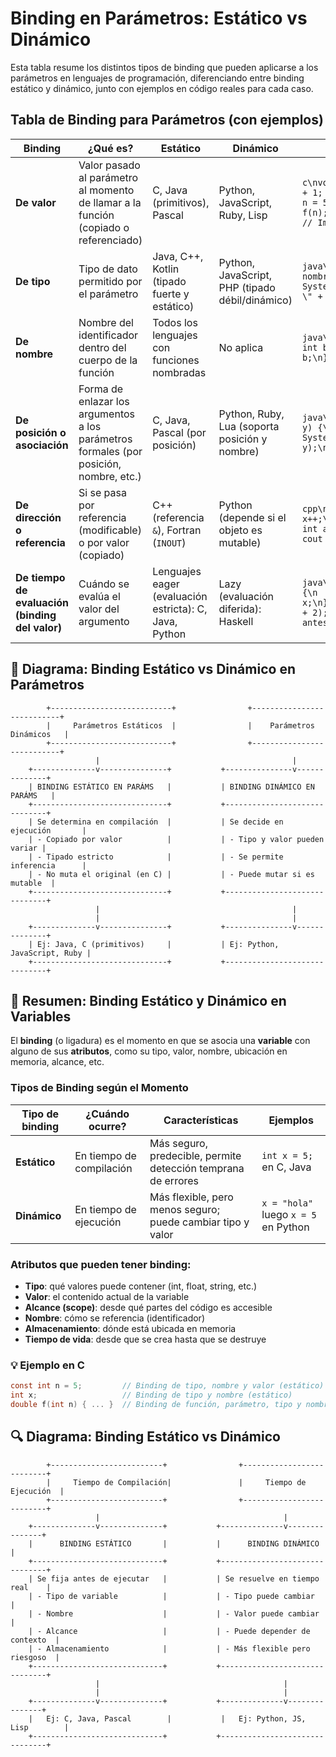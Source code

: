 # Binding en Parámetros: Estático vs Dinámico

Esta tabla resume los distintos tipos de binding que pueden aplicarse a los parámetros en lenguajes de programación, diferenciando entre binding estático y dinámico, junto con ejemplos en código reales para cada caso.

## Tabla de Binding para Parámetros (con ejemplos)

| **Binding**                                     | **¿Qué es?**                                                                           | **Estático**                                           | **Dinámico**                                    | **Ejemplo estático**                                                                                          | **Ejemplo dinámico**                                                                                             |
| ----------------------------------------------- | -------------------------------------------------------------------------------------- | ------------------------------------------------------ | ----------------------------------------------- | ------------------------------------------------------------------------------------------------------------- | ---------------------------------------------------------------------------------------------------------------- |
| **De valor**                                    | Valor pasado al parámetro al momento de llamar a la función (copiado o referenciado)   | C, Java (primitivos), Pascal                           | Python, JavaScript, Ruby, Lisp                  | `c\nvoid f(int x) { x = x + 1; }\nint main() { int n = 5; f(n);\nprintf("%d", n); }  // Imprime 5`            | `python\ndef f(x): x = x + 1\nn = 5\nf(n)\nprint(n)  # 5, no se modifica`                                        |
| **De tipo**                                     | Tipo de dato permitido por el parámetro                                                | Java, C++, Kotlin (tipado fuerte y estático)           | Python, JavaScript, PHP (tipado débil/dinámico) | `java\nvoid saludar(String nombre) {\n  System.out.println(\"Hola \" + nombre);\n}`                           | `python\ndef saludar(nombre):\n    print(\"Hola \" + str(nombre))\nsaludar(123)  # Acepta número y lo convierte` |
| **De nombre**                                   | Nombre del identificador dentro del cuerpo de la función                               | Todos los lenguajes con funciones nombradas            | No aplica                                       | `java\nint sumar(int a, int b) {\n  return a + b;\n}`                                                         | `python\ndef sumar(a, b):\n    return a + b\nsumar(2, 3)  # a y b solo viven dentro de la función`               |
| **De posición o asociación**                    | Forma de enlazar los argumentos a los parámetros formales (por posición, nombre, etc.) | C, Java, Pascal (por posición)                         | Python, Ruby, Lua (soporta posición y nombre)   | `java\nvoid f(int x, int y) {\n  System.out.println(x + y);\n}\nf(3, 5);`                                     | `python\ndef f(x, y):\n    print(x, y)\nf(3, y=2)  # mezcla de posición y nombre`                                |
| **De dirección o referencia**                   | Si se pasa por referencia (modificable) o por valor (copiado)                          | C++ (referencia `&`), Fortran (`INOUT`)                | Python (depende si el objeto es mutable)        | `cpp\nvoid f(int& x) {\n  x++;\n}\nint main() {\n  int a = 5;\n  f(a);\n  cout << a;  // 6\n}`                | `python\ndef modificar(lista):\n    lista.append(1)\nl = [0]\nmodificar(l)\nprint(l)  # [0, 1]`                  |
| **De tiempo de evaluación (binding del valor)** | Cuándo se evalúa el valor del argumento                                                | Lenguajes eager (evaluación estricta): C, Java, Python | Lazy (evaluación diferida): Haskell             | `java\nint cuadrado(int x) {\n  return x * x;\n}\nint r = cuadrado(3 + 2);  // Se evalúa 3+2 antes de llamar` | `haskell\nf x = 1\nmain = print (f (undefined))  -- OK, no evalúa undefined`                                     |

## 🔧 Diagrama: Binding Estático vs Dinámico en Parámetros

            +---------------------------+                +---------------------------+
            |     Parámetros Estáticos  |                |    Parámetros Dinámicos   |
            +---------------------------+                +---------------------------+
                       |                                           |
        +--------------v---------------+           +---------------v--------------+
        | BINDING ESTÁTICO EN PARÁMS   |           | BINDING DINÁMICO EN PARÁMS   |
        +------------------------------+           +------------------------------+
        | Se determina en compilación  |           | Se decide en ejecución       |
        | - Copiado por valor          |           | - Tipo y valor pueden variar |
        | - Tipado estricto            |           | - Se permite inferencia      |
        | - No muta el original (en C) |           | - Puede mutar si es mutable  |
        +------------------------------+           +------------------------------+
                       |                                           |
                       |                                           |
        +--------------v---------------+           +---------------v--------------+
        | Ej: Java, C (primitivos)     |           | Ej: Python, JavaScript, Ruby |
        +------------------------------+           +------------------------------+

## 📌 Resumen: Binding Estático y Dinámico en Variables

El **binding** (o ligadura) es el momento en que se asocia una **variable** con alguno de sus **atributos**, como su tipo, valor, nombre, ubicación en memoria, alcance, etc.

### Tipos de Binding según el Momento

| **Tipo de binding** | **¿Cuándo ocurre?**      | **Características**                                           | **Ejemplos**                         |
| ------------------- | ------------------------ | ------------------------------------------------------------- | ------------------------------------ |
| **Estático**        | En tiempo de compilación | Más seguro, predecible, permite detección temprana de errores | `int x = 5;` en C, Java              |
| **Dinámico**        | En tiempo de ejecución   | Más flexible, pero menos seguro; puede cambiar tipo y valor   | `x = "hola"` luego `x = 5` en Python |

### Atributos que pueden tener binding:

- **Tipo**: qué valores puede contener (int, float, string, etc.)
- **Valor**: el contenido actual de la variable
- **Alcance (scope)**: desde qué partes del código es accesible
- **Nombre**: cómo se referencia (identificador)
- **Almacenamiento**: dónde está ubicada en memoria
- **Tiempo de vida**: desde que se crea hasta que se destruye

### 💡 Ejemplo en C

```c
const int n = 5;         // Binding de tipo, nombre y valor (estático)
int x;                   // Binding de tipo y nombre (estático)
double f(int n) { ... }  // Binding de función, parámetro, tipo y nombre (estático)
```

## 🔍 Diagrama: Binding Estático vs Dinámico

            +-------------------------+                +--------------------------+
            |     Tiempo de Compilación|               |     Tiempo de Ejecución  |
            +-------------------------+                +--------------------------+
                       |                                         |
        +--------------v--------------+           +--------------v---------------+
        |      BINDING ESTÁTICO       |           |      BINDING DINÁMICO        |
        +-----------------------------+           +-------------------------------+
        | Se fija antes de ejecutar   |           | Se resuelve en tiempo real    |
        | - Tipo de variable          |           | - Tipo puede cambiar          |
        | - Nombre                    |           | - Valor puede cambiar         |
        | - Alcance                   |           | - Puede depender de contexto  |
        | - Almacenamiento            |           | - Más flexible pero riesgoso  |
        +-----------------------------+           +-------------------------------+
                       |                                         |
                       |                                         |
        +--------------v--------------+           +--------------v---------------+
        |   Ej: C, Java, Pascal        |           |   Ej: Python, JS, Lisp        |
        +-----------------------------+           +-------------------------------+
